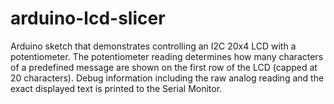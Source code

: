 # arduino-lcd-slicer
Arduino sketch that demonstrates controlling an I2C 20x4 LCD with a potentiometer. The potentiometer reading determines how many characters of a predefined message are shown on the first row of the LCD (capped at 20 characters). Debug information including the raw analog reading and the exact displayed text is printed to the Serial Monitor.
